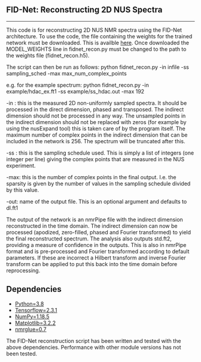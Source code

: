 FID-Net: Reconstructing 2D NUS Spectra
------------
------------
This code is for reconstructing 2D NUS NMR spectra using the FID-Net architecture.
To use the code, the file containing the weights for the trained network must be
downloaded. This is availble [here](https://www.dropbox.com/s/6qfaoae7n96mfuj/fidnet_recon.h5?dl=0).
Once downloaded the MODEL_WEIGHTS line in fidnet_recon.py must be changed to the
path to the weights file (fidnet_recon.h5).

The script can then be run as follows:
python fidnet_recon.py -in infile -ss sampling_sched -max max_num_complex_points

e.g. for the example spectrum:
python fidnet_recon.py -in example/hdac_ex.ft1 -ss example/ss_hdac.out -max 192

-in : this is the measured 2D non-uniformly sampled spectra. It should be processed
      in the direct dimension, phased and transposed. The indirect dimension
      should not be processed in any way. The unsampled points in the indirect
      dimension should not be replaced with zeros (for example by using the
      nusExpand tool) this is taken care of by the program itself. The maximum
      number of complex points in the indirect dimension that can be included
      in the network is 256. The spectrum will be truncated after this.

-ss : this is the sampling schedule used. This is simply a list of integers (one
      integer per line) giving the complex points that are measured in the NUS
      experiment.

-max: this is the number of complex points in the final output. I.e. the sparsity
      is given by the number of values in the sampling schedule divided by this
      value.

-out: name of the output file. This is an optional argument and defaults to dl.ft1

The output of the network is an nmrPipe file with the indirect dimension reconstructed
in the time domain. The indirect dimension can now be processed (apodized, zero-filled,
phased and Fourier transformed) to yield the final reconstructed spectrum. The
analysis also outputs std.ft2, providing a measure of confidence in the outputs.
This is also in nmrPipe format and is pre-processed and Fourier transformed according
to default parameters. If these are incorrect a Hilbert transform and inverse Fourier
transform can be applied to put this back into the time domain before reprocessing.

Dependencies
------------
  * [Python=3.8](https://www.python.org/downloads/)
  * [Tensorflow=2.3.1](https://www.tensorflow.org/install)
  * [NumPy=1.18.5](https://www.scipy.org/scipylib/download.html)
  * [Matplotlib=3.2.2](http://matplotlib.org/users/installing.html)
  * [nmrglue=0.7](https://nmrglue.readthedocs.io/en/latest/install.html)

The FID-Net reconstruction script has been written and tested with the
above dependencies. Performance with other module versions has not been tested.
